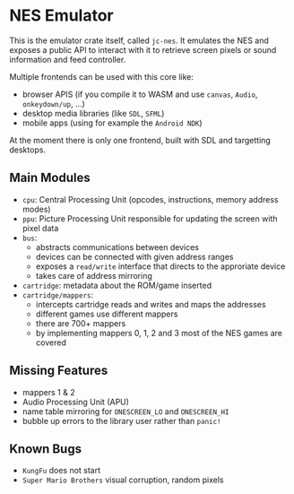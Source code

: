 # NES Emulator

This is the emulator crate itself, called `jc-nes`. It emulates the NES and exposes a public API to interact with it to retrieve screen pixels or sound information and feed controller.

Multiple frontends can be used with this core like:
- browser APIS (if you compile it to WASM and use `canvas`, `Audio`, `onkeydown/up`, ...)
- desktop media libraries (like `SDL`, `SFML`)
- mobile apps (using for example the `Android NDK`)

At the moment there is only one frontend, built with SDL and targetting desktops.

## Main Modules

- `cpu`: Central Processing Unit (opcodes, instructions, memory address modes)
- `ppu`: Picture Processing Unit responsible for updating the screen with pixel data
- `bus`: 
  - abstracts communications between devices
  - devices can be connected with given address ranges
  - exposes a `read/write` interface that directs to the approriate device
  - takes care of address mirroring
- `cartridge`: metadata about the ROM/game inserted
- `cartridge/mappers`:
  - intercepts cartridge reads and writes and maps the addresses
  - different games use different mappers
  - there are 700+ mappers
  - by implementing mappers 0, 1, 2 and 3 most of the NES games are covered

## Missing Features

- mappers 1 & 2
- Audio Processing Unit (APU)
- name table mirroring for `ONESCREEN_LO` and `ONESCREEN_HI`
- bubble up errors to the library user rather than `panic!`

## Known Bugs

- `KungFu` does not start
- `Super Mario Brothers` visual corruption, random pixels
